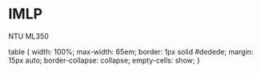# IMLP
NTU ML350

table {
    width: 100%;
    max-width: 65em;
    border: 1px solid #dedede;
    margin: 15px auto;
    border-collapse: collapse;
    empty-cells: show;
}
